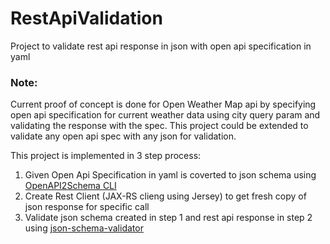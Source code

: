 # RestApiValidation
Project to validate rest api response in json with open api specification in yaml

### Note: 
Current proof of concept is done for Open Weather Map api by specifying open api specification for current weather data using city query param and validating the response with the spec. This project could be extended to validate any open api spec with any json for validation.

This project is implemented in 3 step process:
1. Given Open Api Specification in yaml is coverted to json schema using [OpenAPI2Schema CLI](https://www.npmjs.com/package/openapi2schema)
2. Create Rest Client (JAX-RS clieng using Jersey) to get fresh copy of json response for specific call
3. Validate json schema created in step 1 and rest api response in step 2 using [json-schema-validator](https://github.com/java-json-tools/json-schema-validator)
